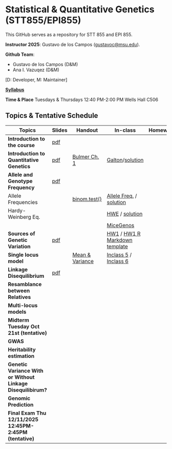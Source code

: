 # Statistical & Quantitative Genetics (STT855/EPI855)


This GitHub serves as a repository for STT 855 and EPI 855.

**Instructor 2025**:  Gustavo de los Campos (gustavoc@msu.edu).

**Github Team**:
  - Gustavo de los Campos (D&M)
  - Ana I. Vazuqez (D&M)

[D: Developer, M: Maintainer]



**[Syllabus](https://www.dropbox.com/scl/fi/y2utgtsowmmxbp77rxlec/STT855_EPI855_Syllabus_Fall_2025.pdf?rlkey=5k3eg5bz7szohqklgw7sk0mzu&dl=0)**

**Time & Place** Tuesdays & Thursdays 12:40 PM-2:00 PM Wells Hall C506

## Topics & Tentative Schedule



| Topics | Slides | Handout| In-class | Homework|
|----|----|---|---|----|
|**Introduction to the course** | [pdf](https://www.dropbox.com/scl/fi/4ub3wm7jp0jnoy7wgle63/0-CourseStructureAndRules.pdf?rlkey=5tgw8y0mhvc15fov7at1eupw8&dl=0) |  |  | |
|**Introduction to Quantitative Genetics** | [pdf](https://www.dropbox.com/scl/fi/wh8wp00t1p9gcyrdt5xo5/1-AbriefHistoryOfQuantiativeGenetics.pdf?rlkey=jed38em86mb2bp7uquly7hg2b&dl=0) | [Bulmer Ch. 1](https://www.dropbox.com/scl/fi/gw3j39wuslcr9fl9a0atx/Bulmer_Intro.pdf?rlkey=few0iou7shvyb1hu91jd2wfta&dl=0) | [Galton](https://github.com/gdlc/STAT_GEN/blob/main/INCLASS/Galton.md)/[solution](https://github.com/gdlc/STAT_GEN/blob/main/INCLASS/SOL_Galton.pdf) | |
| **Allele and Genotype Frequency** | [pdf](https://www.dropbox.com/scl/fi/p2xedzyiqdgohhf7t3ikk/4-FrequenciesAndHardyWeinberg.pdf?rlkey=kac98rf39pn37fci445rv7j9e&dl=0) |   | | |
| Allele Frequencies  |  | [binom.test()](https://github.com/gdlc/STAT_GEN/blob/main/HANDOUTS/BINOMIAL_CI.pdf)| [Allele Freq.](https://github.com/gdlc/STAT_GEN/blob/main/INCLASS/AlleleFreq.md) / [solution](https://github.com/gdlc/STAT_GEN/blob/main/INCLASS/INCLASS2_SOL.pdf) | 
| Hardy-Weinberg Eq. | | | [HWE](https://github.com/gdlc/STAT_GEN/blob/main/INCLASS/HWE.md) / [solution](https://github.com/gdlc/STAT_GEN/blob/main/INCLASS/3_HWE_SOL.md) | 
|  | | | [MiceGenos](https://github.com/gdlc/STAT_GEN/blob/main/INCLASS/miceGenomes.md) | 
| **Sources of Genetic Variation** | [pdf](https://www.dropbox.com/scl/fi/pctkzw48fny4psckh0pje/5-ChangesInAlleleFrequency.pdf?rlkey=bvorwd2a110o9b1qy0fykehin&dl=0) |  | [HW1](https://github.com/gdlc/STAT_GEN/blob/main/HW/HW1_TEMPLATE.pdf) / [HW1 R Markdown template](https://github.com/gdlc/STAT_GEN/blob/main/HW/HW1_TEMPLATE.Rmd) |
| **Single locus model** |  | [Mean & Variance](https://github.com/gdlc/STAT_GEN/blob/main/HANDOUTS/SINGLE_LOCUS_MEAN_AND_VARIANCE.pdf) | [Inclass 5](https://github.com/gdlc/STAT_GEN/blob/main/INCLASS/5-Single_Locus.md) / [Inclass 6](https://github.com/gdlc/STAT_GEN/blob/main/INCLASS/6-AlleleSubstituion.md)|
| **Linkage Disequilibrium** | [pdf](https://www.dropbox.com/scl/fi/dlnrvlwqmmcsiswjmn455/6-MeansAndVariances.pdf?rlkey=o3223lhysffdvgd8rwoq9pq6b&dl=0) |  | |
| **Resamblance between Relatives** |  |  | |
| **Multi-locus models** |  |  | |
| **Midterm Tuesday Oct 21st (tentative)** |  |  | |
| **GWAS** |  |  | |
| **Heritability estimation** |  |  | |
| **Genetic Variance With or Without Linkage Disequilibirum?** |  |  | |
| **Genomic Prediction** |  |  | |
| **Final Exam  Thu 12/11/2025 12:45PM-2:45PM (tentative)** |  |  | |
